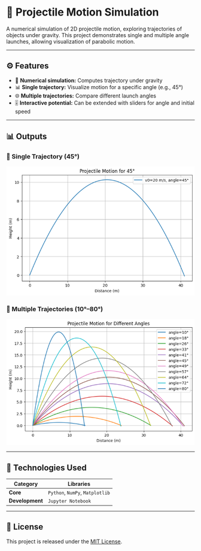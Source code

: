 # 🎯 Projectile Motion Simulation

A numerical simulation of 2D projectile motion, exploring trajectories of objects under gravity.
This project demonstrates single and multiple angle launches, allowing visualization of parabolic motion.

---

## ⚙️ Features

- 🧮 **Numerical simulation:** Computes trajectory under gravity
- 📊 **Single trajectory:** Visualize motion for a specific angle (e.g., 45°)
- 🌐 **Multiple trajectories:** Compare different launch angles
- 🎚️ **Interactive potential:** Can be extended with sliders for angle and initial speed

---

## 📊 Outputs

### 🔹 Single Trajectory (45°)
![Trajectory at 45 degrees](pm_45_trajectory.png)

### 🔹 Multiple Trajectories (10°–80°)
![Trajectories for various initial angles](pm_vr_trajectories.png)

---

## 🧰 Technologies Used

| Category | Libraries |
|-----------|------------|
| **Core** | `Python`, `NumPy`, `Matplotlib` |
| **Development** | `Jupyter Notebook` |

---


## 📝 License
This project is released under the [MIT License](LICENSE).


